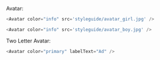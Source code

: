 Avatar:

```js
<Avatar color="info" src='styleguide/avatar_girl.jpg' />
  ```
```js
<Avatar color="info" src='styleguide/avatar_boy.jpg' />
  ```
  
Two Letter Avatar:

```js
<Avatar color="primary" labelText="Ad" />
```
